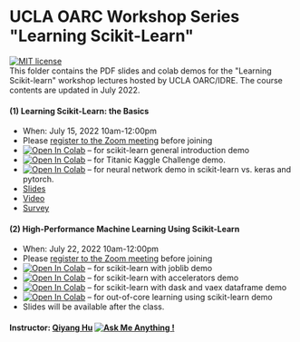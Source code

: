 # UCLA OARC Workshop Series "Learning Scikit-Learn"
[![MIT license](https://img.shields.io/badge/License-MIT-blue.svg)](https://huqy.github.io/learning-sklearn/LICENSE.md)  
This folder contains the PDF slides and colab demos for the "Learning Scikit-learn" workshop lectures hosted by UCLA OARC/IDRE. The course contents are updated in July 2022.

#### (1) Learning Scikit-Learn: the Basics
 - When: July 15, 2022 10am-12:00pm
 - Please [register to the Zoom meeting](https://ucla.zoom.us/meeting/register/tJIkd-qrqD8iGtRZfCxQN-hSUhVxVW8FqL1Q) before joining
 - [![Open In Colab](https://colab.research.google.com/assets/colab-badge.svg)](http://bit.ly/lskl_01) &ndash; for scikit-learn general introduction demo
 - [![Open In Colab](https://colab.research.google.com/assets/colab-badge.svg)](http://bit.ly/lskl_02) &ndash; for Titanic Kaggle Challenge demo.
 - [![Open In Colab](https://colab.research.google.com/assets/colab-badge.svg)](http://bit.ly/lskl_03) &ndash; for neural network demo in scikit-learn vs. keras and pytorch.
 - [Slides](https://huqy.github.io/learning-sklearn/Learning_sklearn_1.pdf)
 - [Video](https://youtu.be/nGmTlSeGdmo)
 - [Survey](https://bit.ly/lskl_survey1)

#### (2) High-Performance Machine Learning Using Scikit-Learn
 - When: July 22, 2022 10am-12:00pm
 - Please [register to the Zoom meeting](https://ucla.zoom.us/meeting/register/tJMuc-yrrTspGNzxc3YKh6GULCleZT5znWYY) before joining
 - [![Open In Colab](https://colab.research.google.com/assets/colab-badge.svg)](http://bit.ly/hpskl_01) &ndash; for scikit-learn with joblib demo
 - [![Open In Colab](https://colab.research.google.com/assets/colab-badge.svg)](http://bit.ly/hpskl_02) &ndash; for scikit-learn with accelerators demo
 - [![Open In Colab](https://colab.research.google.com/assets/colab-badge.svg)](http://bit.ly/hpskl_03) &ndash; for scikit-learn with dask and vaex dataframe demo
 - [![Open In Colab](https://colab.research.google.com/assets/colab-badge.svg)](http://bit.ly/hpskl_04) &ndash; for out-of-core learning using scikit-learn demo
 - Slides will be available after the class. 

#### Instructor: [Qiyang Hu](https://oarc.ucla.edu/people/profiles/qiyang-hu) [![Ask Me Anything !](https://img.shields.io/badge/Ask%20me-anything-1abc9c.svg)](mailto:huqy@oarc.ucla.edu)
